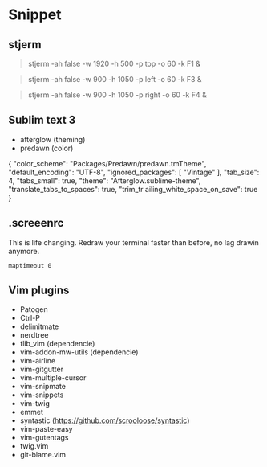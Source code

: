 # Snippet

## stjerm

> stjerm -ah false -w 1920 -h 500 -p top -o 60 -k F1 &

> stjerm -ah false -w 900 -h 1050 -p left -o 60 -k F3 &

> stjerm -ah false -w 900 -h 1050 -p right -o 60 -k F4 &

## Sublim text 3

 * afterglow (theming)
 * predawn (color)

{
    "color_scheme": "Packages/Predawn/predawn.tmTheme",
    "default_encoding": "UTF-8",
    "ignored_packages":
    [
    "Vintage"
    ],
    "tab_size": 4,
    "tabs_small": true,
    "theme": "Afterglow.sublime-theme",
    "translate_tabs_to_spaces": true,
    "trim_tr
    ailing_white_space_on_save": true
}

##  .screeenrc

This is life changing. Redraw your terminal faster than before, no lag drawin anymore.

```
maptimeout 0
```

## Vim plugins 

* Patogen
* Ctrl-P
* delimitmate
* nerdtree
* tlib_vim (dependencie)
* vim-addon-mw-utils (dependencie)
* vim-airline
* vim-gitgutter
* vim-multiple-cursor
* vim-snipmate
* vim-snippets
* vim-twig
* emmet
* syntastic (https://github.com/scrooloose/syntastic)
* vim-paste-easy
* vim-gutentags
* twig.vim
* git-blame.vim
